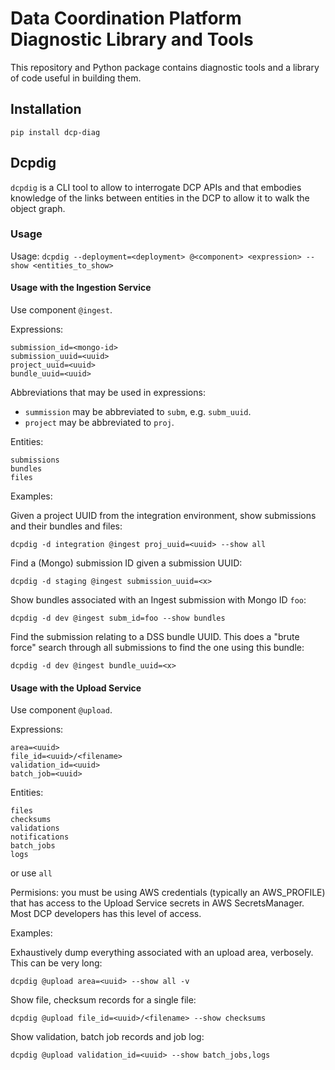 Data Coordination Platform Diagnostic Library and Tools
=======================================================

This repository and Python package contains diagnostic tools and a
library of code useful in building them.

## Installation

    pip install dcp-diag

## Dcpdig

`dcpdig` is a CLI tool to allow to interrogate DCP APIs and
that embodies knowledge of the links between entities in the
DCP to allow it to walk the object graph.

### Usage

Usage: `dcpdig --deployment=<deployment> @<component> <expression> --show <entities_to_show>`

#### Usage with the Ingestion Service

Use component `@ingest`.

Expressions:

```
submission_id=<mongo-id>
submission_uuid=<uuid>
project_uuid=<uuid>
bundle_uuid=<uuid>
```

Abbreviations that may be used in expressions:

* `summission` may be abbreviated to `subm`, e.g. `subm_uuid`.
* `project` may be abbreviated to `proj`.

Entities:

```
submissions
bundles
files
```

Examples:

Given a project UUID from the integration environment, show submissions
and their bundles and files:

    dcpdig -d integration @ingest proj_uuid=<uuid> --show all

Find a (Mongo) submission ID given a submission UUID:

    dcpdig -d staging @ingest submission_uuid=<x>

Show bundles associated with an Ingest submission with Mongo ID `foo`:

    dcpdig -d dev @ingest subm_id=foo --show bundles

Find the submission relating to a DSS bundle UUID.  This does a "brute
force" search through all submissions to find the one using this bundle:

    dcpdig -d dev @ingest bundle_uuid=<x>

#### Usage with the Upload Service

Use component `@upload`.

Expressions:

```
area=<uuid>
file_id=<uuid>/<filename>
validation_id=<uuid>
batch_job=<uuid>
```

Entities:

```
files
checksums
validations
notifications
batch_jobs
logs
```
or use `all`

Permisions: you must be using AWS credentials (typically an AWS_PROFILE)
that has access to the Upload Service secrets in AWS SecretsManager.
Most DCP developers has this level of access.

Examples:

Exhaustively dump everything associated with an upload area, verbosely.
This can be very long:

    dcpdig @upload area=<uuid> --show all -v

Show file, checksum records for a single file:

    dcpdig @upload file_id=<uuid>/<filename> --show checksums

Show validation, batch job records and job log:

    dcpdig @upload validation_id=<uuid> --show batch_jobs,logs
